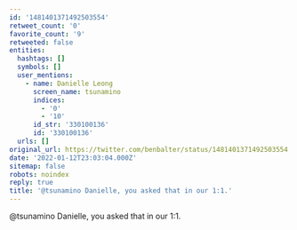```yaml
---
id: '1481401371492503554'
retweet_count: '0'
favorite_count: '9'
retweeted: false
entities:
  hashtags: []
  symbols: []
  user_mentions:
    - name: Danielle Leong
      screen_name: tsunamino
      indices:
        - '0'
        - '10'
      id_str: '330100136'
      id: '330100136'
  urls: []
original_url: https://twitter.com/benbalter/status/1481401371492503554
date: '2022-01-12T23:03:04.000Z'
sitemap: false
robots: noindex
reply: true
title: '@tsunamino Danielle, you asked that in our 1:1.'
---
```


@tsunamino Danielle, you asked that in our 1:1.